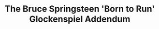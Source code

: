 ---
inv_num: 2006-008
add_credit:
url: 2006-008-the-bruce-springsteen-born-to-run-glockenspiel-addendum
title: The Bruce Springsteen 'Born to Run' Glockenspiel Addendum
year: '2009'
display_year: '2006'
medium: Performance for solo glockenspiel and optional electronics
dims:
pitch: "​Live performances of The Bruce Springsteen Glockenspiel Addendum."
ps: 'Above: performance of the complete 43 minute The Bruce Springsteen Born to Run
  Glockenspiel Addendum @ Light Industry in Brooklyn'
live_url:
youtube: https://www.youtube.com/playlist?list=PLIVciZ6unaZT0iTIRgMD397O33Mgueva5
related_code:
subheading: "(Performance)"
download:
commission:
layout: things-i-made
---
